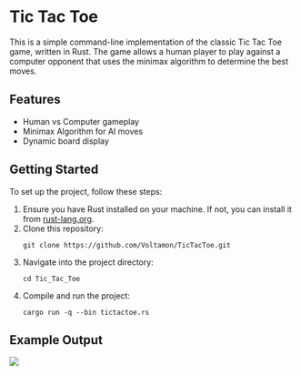 <!DOCTYPE html>
<html lang="en">
<head>
</head>
<body>
    <h1>Tic Tac Toe</h1>
    <p>This is a simple command-line implementation of the classic Tic Tac Toe game, written in Rust. The game allows a human player to play against a computer opponent that uses the minimax algorithm to determine the best moves.</p>
    <h2>Features</h2>
    <ul>
        <li>Human vs Computer gameplay</li>
        <li>Minimax Algorithm for AI moves</li>
        <li>Dynamic board display</li>
    </ul>
    <h2>Getting Started</h2>
    <p>To set up the project, follow these steps:</p>
    <ol>
        <li>Ensure you have Rust installed on your machine. If not, you can install it from <a href="https://www.rust-lang.org/tools/install">rust-lang.org</a>.</li>
        <li>Clone this repository:</li>
        <pre><code>git clone https://github.com/Voltamon/TicTacToe.git</code></pre>
        <li>Navigate into the project directory:</li>
        <pre><code>cd Tic_Tac_Toe</code></pre>
        <li>Compile and run the project:</li>
        <pre><code>cargo run -q --bin tictactoe.rs</code></pre>
    </ol>
    <h2>Example Output</h2>
    <img src="[https://i.ibb.co/nBkvPhK/image.png](https://i.ibb.co/zR7qv2S/TICTACTOE-output.png)">
</body>
</html>
